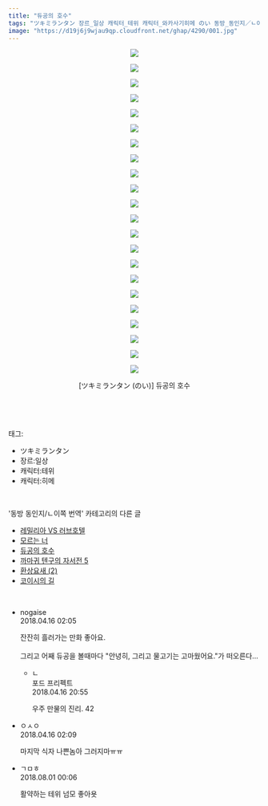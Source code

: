 ```yaml
---
title: "듀공의 호수"
tags: "ツキミランタン 장르_일상 캐릭터_테위 캐릭터_와카사기히메 のい 동방_동인지／ㄴ이쪽_번역"
image: "https://d19j6j9wjau9qp.cloudfront.net/ghap/4290/001.jpg"
---
```

<div class="article">
<p style="text-align: center; clear: none; float: none;"><img src="{{ site.imgserver8 }}/ghap/4290/001.jpg"/></p>
<p style="text-align: center; clear: none; float: none;"><img src="{{ site.imgserver8 }}/ghap/4290/002.jpg"/></p>
<p style="text-align: center; clear: none; float: none;"><img src="{{ site.imgserver8 }}/ghap/4290/003.jpg"/></p>
<p style="text-align: center; clear: none; float: none;"><img src="{{ site.imgserver8 }}/ghap/4290/004.jpg"/></p>
<p style="text-align: center; clear: none; float: none;"><img src="{{ site.imgserver8 }}/ghap/4290/005.jpg"/></p>
<p style="text-align: center; clear: none; float: none;"><img src="{{ site.imgserver8 }}/ghap/4290/006.jpg"/></p>
<p style="text-align: center; clear: none; float: none;"><img src="{{ site.imgserver8 }}/ghap/4290/007.jpg"/></p>
<p style="text-align: center; clear: none; float: none;"><img src="{{ site.imgserver8 }}/ghap/4290/008.jpg"/></p>
<p style="text-align: center; clear: none; float: none;"><img src="{{ site.imgserver8 }}/ghap/4290/009.jpg"/></p>
<p style="text-align: center; clear: none; float: none;"><img src="{{ site.imgserver8 }}/ghap/4290/010.jpg"/></p>
<p style="text-align: center; clear: none; float: none;"><img src="{{ site.imgserver8 }}/ghap/4290/011.jpg"/></p>
<p style="text-align: center; clear: none; float: none;"><img src="{{ site.imgserver8 }}/ghap/4290/012.jpg"/></p>
<p style="text-align: center; clear: none; float: none;"><img src="{{ site.imgserver8 }}/ghap/4290/013.jpg"/></p>
<p style="text-align: center; clear: none; float: none;"><img src="{{ site.imgserver8 }}/ghap/4290/014.jpg"/></p>
<p style="text-align: center; clear: none; float: none;"><img src="{{ site.imgserver8 }}/ghap/4290/015.jpg"/></p>
<p style="text-align: center; clear: none; float: none;"><img src="{{ site.imgserver8 }}/ghap/4290/016.jpg"/></p>
<p style="text-align: center; clear: none; float: none;"><img src="{{ site.imgserver8 }}/ghap/4290/017.jpg"/></p>
<p style="text-align: center; clear: none; float: none;"><img src="{{ site.imgserver8 }}/ghap/4290/018.jpg"/></p>
<p style="text-align: center; clear: none; float: none;"><img src="{{ site.imgserver8 }}/ghap/4290/019.jpg"/></p>
<p style="text-align: center; clear: none; float: none;"><img src="{{ site.imgserver8 }}/ghap/4290/020.jpg"/></p>
<p style="text-align: center; clear: none; float: none;"><img src="{{ site.imgserver8 }}/ghap/4290/021.jpg"/></p>
<p style="text-align: center; clear: none; float: none;"><img src="{{ site.imgserver8 }}/ghap/4290/022.jpg"/></p>
<p style="text-align: center; clear: none; float: none;">[ツキミランタン (のい)] 듀공의 호수</p>
<p><br/></p>
</div><br/>
<div class="tagTrail">
<p>태그: </p>
<ul>
<li>ツキミランタン</li>
<li>장르:일상</li>
<li>캐릭터:테위</li>
<li>캐릭터:히메</li>
</ul>
</div><br/>
<div class="another">
<p>'동방 동인지/ㄴ이쪽 번역' 카테고리의 다른 글</p>
<ul>
<li><a href="/ghap_4306">레밀리아 VS 러브호텔</a></li>
<li><a href="/ghap_4293">모르는 너</a></li>
<li><a href="/ghap_4290">듀공의 호수</a></li>
<li><a href="/ghap_4279">까마귀 텐구의 자서전 5</a></li>
<li><a href="/ghap_4278">환상요새 (2)</a></li>
<li><a href="/ghap_4276">코이시의 길</a></li>
</ul>
</div><br/>
<div class="cb_module cb_fluid">
<div class="cb_wrt cb_profile">
<div class="comment">
<ul>
<li class="cb_thumb_off" id="comment15239554">
<div class="cb_comment_area">
<div class="cb_info_area">
<div class="cb_section">
<span class="cb_nick_name">nogaise</span>
</div>
<div class="cb_section">
<span class="cb_date">2018.04.16 02:05 </span>
</div>
</div>
<div class="cb_dsc_comment">
<p class="cb_dsc">
											잔잔히 흘러가는 만화 좋아요.<br/>
<br/>
그리고 어째 듀공을 볼때마다 "안녕히, 그리고 물고기는 고마웠어요."가 떠오른다...
										</p>
</div>
<ul>
<li class="cb_thumb_off" id="comment15239894">
<span class="cb_bu_subnode">ㄴ</span>
<div class="cb_comment_area">
<div class="cb_info_area">
<div class="cb_section">
<span class="cb_nick_name">포드 프리펙트</span>
</div>
<div class="cb_section">
<span class="cb_date">2018.04.16 20:55 </span>
</div>
</div>
<div class="cb_dsc_comment">
<p class="cb_dsc">
																우주 만물의 진리.  42
															</p>
</div>
</div>
</li>
</ul>
</div></li>
<li class="cb_thumb_off" id="comment15239555">
<div class="cb_comment_area">
<div class="cb_info_area">
<div class="cb_section">
<span class="cb_nick_name">ㅇㅅㅇ</span>
</div>
<div class="cb_section">
<span class="cb_date">2018.04.16 02:09 </span>
</div>
</div>
<div class="cb_dsc_comment">
<p class="cb_dsc">
											마지막 식자 나쁜놈아 그러지마ㅠㅠ
										</p>
</div>
</div></li>
<li class="cb_thumb_off" id="comment15298004">
<div class="cb_comment_area">
<div class="cb_info_area">
<div class="cb_section">
<span class="cb_nick_name">ㄱㅁㅎ</span>
</div>
<div class="cb_section">
<span class="cb_date">2018.08.01 00:06 </span>
</div>
</div>
<div class="cb_dsc_comment">
<p class="cb_dsc">
											활약하는 테위 넘모 좋아욧
										</p>
</div>
</div></li>
</ul>
</div>
</div><!-- commentList close -->
</div><br/>
